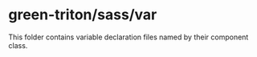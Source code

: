 # green-triton/sass/var

This folder contains variable declaration files named by their component class.
